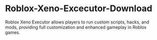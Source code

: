 # Roblox-Xeno-Excecutor-Download
Roblox Xeno Executor allows players to run custom scripts, hacks, and mods, providing full customization and enhanced gameplay in Roblox games.
